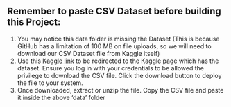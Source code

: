 ## Remember to paste CSV Dataset before building this Project:

1. You may notice this data folder is missing the Dataset (This is because GitHub has a limitation of 100 MB on file uploads, so we will need to download our CSV Dataset file from Kaggle itself)
2. Use this [Kaggle link](https://www.kaggle.com/datasets/shubhamkumartomar/flight-weather-dataset) to be redirected to the Kaggle page which has the dataset. Ensure you log in with your credentials to be allowed the privilege to download the CSV file. Click the download button to deploy the file to your system.
3. Once downloaded, extract or unzip the file. Copy the CSV file and paste it inside the above ‘data’ folder 
